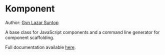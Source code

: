 # Komponent

Author: [Gvn Lazar Suntop](mailto:gavin@gsuntop.com)

A base class for JavaScript components and a command line generator for component scaffolding.

Full documentation available [here](https://github.com/gvn/komponent).